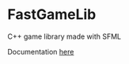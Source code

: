 # FastGameLib
C++ game library made with SFML 

Documentation [here](https://liamabyss.github.io/FastGameLib/doc/)